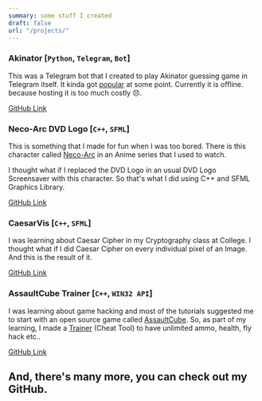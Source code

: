 ```yaml
---
summary: some stuff I created
draft: false
url: "/projects/"
---
```


### Akinator [`Python`, `Telegram`, `Bot`]
This was a Telegram bot that I created to play Akinator guessing game in Telegram itself. It kinda got [popular](https://t.me/BotsArchive/2285) at some point. Currently it is offline. because hosting it is too much costly 😞.

[GitHub Link](https://github.com/advnpzn/Akinator-Bot)

### Neco-Arc DVD Logo [`C++`, `SFML`]
This is something that I made for fun when I was too bored. There is this character called [Neco-Arc](https://typemoon.fandom.com/wiki/Neco-Arc) in an Anime series that I used to watch.

I thought what if I replaced the DVD Logo in an usual DVD Logo Screensaver with this character. So that's what I did using C++ and SFML Graphics Library.

[GitHub Link](https://github.com/advnpzn/Neco-Arc-DVDLogo)

### CaesarVis [`C++`, `SFML`]
I was learning about Caesar Cipher in my Cryptography class at College. I thought what if I did Caesar Cipher on every individual pixel of an Image. And this is the result of it.

[GitHub Link](https://github.com/advnpzn/CaesarVis)

### AssaultCube Trainer [`C++`, `WIN32 API`]
I was learning about game hacking and most of the tutorials suggested me to start with an open source game called [AssaultCube](https://assault.cubers.net/). So, as part of my learning, I made a [Trainer](https://en.wikipedia.org/wiki/Trainer_(games)#:~:text=Game%20trainers%20are%20programs%20made,in%20order%20to%20allow%20cheating.) (Cheat Tool) to have unlimited ammo, health, fly hack etc..

[GitHub Link](https://github.com/advnpzn/AssaultCube-Trainer)


## And, there's many more, you can check out my GitHub.
